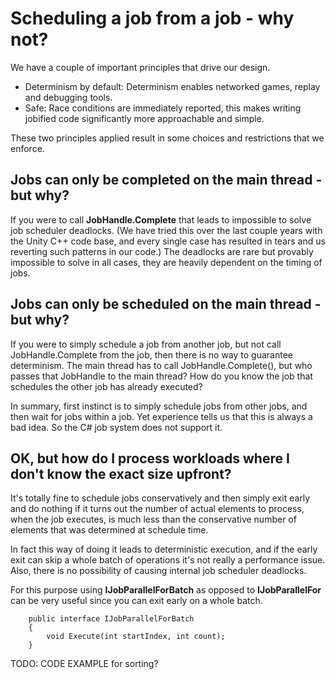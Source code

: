 # Scheduling a job from a job - why not?

We have a couple of important principles that drive our design.

* Determinism by default: Determinism enables networked games, replay and debugging tools.
* Safe: Race conditions are immediately reported, this makes writing jobified code significantly more approachable and simple.

These two principles applied result in some choices and restrictions that we enforce.

## Jobs can only be completed on the main thread - but why?

If you were to call __JobHandle.Complete__ that leads to impossible to solve job scheduler deadlocks.
(We have tried this over the last couple years with the Unity C++ code base, and every single case has resulted in tears and us reverting such patterns in our code.) The deadlocks are rare but provably impossible to solve in all cases, they are heavily dependent on the timing of jobs.

## Jobs can only be scheduled on the main thread - but why?

If you were to simply schedule a job from another job, but not call JobHandle.Complete from the job, then there is no way to guarantee determinism. The main thread has to call JobHandle.Complete(), but who passes that JobHandle to the main thread? How do you know the job that schedules the other job has already executed?

In summary, first instinct is to simply schedule jobs from other jobs, and then wait for jobs within a job.
Yet experience tells us that this is always a bad idea. So the C# job system does not support it.

## OK, but how do I process workloads where I don't know the exact size upfront?

It's totally fine to schedule jobs conservatively and then simply exit early and do nothing if it turns out the number of actual elements to process, when the job executes, is much less than the conservative number of elements that was determined at schedule time. 

In fact this way of doing it leads to deterministic execution, and if the early exit can skip a whole batch of operations it's not really a performance issue.
Also, there is no possibility of causing internal job scheduler deadlocks.

For this purpose using __IJobParallelForBatch__ as opposed to __IJobParallelFor__ can be very useful since you can exit early on a whole batch.
```
    public interface IJobParallelForBatch
    {
        void Execute(int startIndex, int count);
    }
```
TODO: CODE EXAMPLE for sorting?